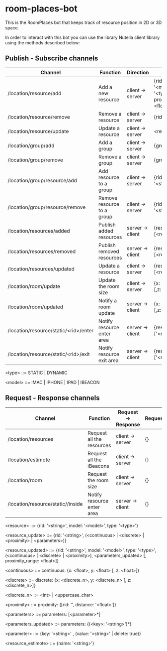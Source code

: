 # room-places-bot
This is the RoomPlaces bot that keeps track of resource position in 2D or 3D space.

In order to interact with this bot you can use the library Nutella client library using the methods described below:

## Publish - Subscribe channels

| Channel                               | Function                   | Direction         | Content                                        |
| ------------------------------------- | -------------------------- | ----------------- | ---------------------------------------------- |
| /location/resource/add                | Add a new resource         | client -> server  | {rid: '\<string\>', model: '\<model\>', type: '\<type\>'[, proximity_range: \<float\>]}  |
| /location/resource/remove             | Remove a resource          | client -> server  | {rid: '\<string\>'}                            |
| /location/resource/update             | Update a resource          | client -> server  | \<resource_update\>                            |
| /location/group/add                   | Add a group                | client -> server  | {group: '\<string\>'}                          |
| /location/group/remove                | Remove a group             | client -> server  | {group: '\<string\>'}                          |
| /location/group/resource/add          | Add resource to a group    | client -> server  | {rid: '\<string\>', group: '\<string\>'}       |
| /location/group/resource/remove       | Remove resource to a group | client -> server  | {rid: '\<string\>', group: '\<string\>'}       |
| /location/resources/added             | Publish added resources    | server -> client  | {resources: [\<resource\>*]}                   |
| /location/resources/removed           | Publish removed resources  | server -> client  | {resources: [\<resource\>*]}                   |
| /location/resources/updated           | Update a resource          | client -> server  | {resources: [\<resource_updated\>*]}           |
| /location/room/update                 | Update the room size       | client -> server  | {x: \<float\>, y: \<float\> [,z:\<float\>]}    |
| /location/room/updated                | Notify a room update       | server -> client  | {x: \<float\>, y: \<float\> [,z:\<float\>]}    |
| /location/resource/static/\<rid\>/enter | Notify resource enter area | server -> client  | {resources: ['\<resource\>'*]}                 |
| /location/resource/static/\<rid\>/exit  | Notify resource exit area  | server -> client  | {resources: ['\<resource\>'*]}                 |

\<type\> ::= STATIC | DYNAMIC 

\<model\> ::= IMAC | IPHONE | IPAD | IBEACON

## Request - Response channels

| Channel                                | Function                   | Request -> Response | Request           | Response                                   |
| -------------------------------------- | -------------------------- | ------------------- | ----------------- | ------------------------------------------ |
| /location/resources                    | Request all the resources  | client -> server    | {}                | {resources: [\<resource\>*]}               |
| /location/estimote                     | Request all the iBeacons   | client -> server    | {}                | {resources: [\<resource_estimote\>*]}      |
| /location/room                         | Request the room size      | client -> server    | {}                | {x: \<float\>, y: \<float\> [,z:\<float\>]}|
| /location/resource/static/<rid>/inside | Notify resource enter area | server -> client    | {}                | {resources: ['\<resource\>'*]}             |


\<resource\> ::= {rid: '\<string\>', model: '\<model\>', type: '\<type\>'}

\<resource_update\> ::= {rid: '\<string\>', (\<continuous\> | \<discrete\> | \<proximity\> | \<parameters\>)}

\<resource_updated\> ::= {rid: '\<string\>', model: '\<model\>', type: '\<type\>', (\<continuous\> | \<discrete\> | \<proximity\>), \<parameters_updated\> [, proximity_range: \<float\>]}

\<continuous\> ::= continuous: {x: \<float\>,  y: \<float\> [, z: \<float\>]}

\<discrete\> ::= discrete: {x: \<discrete_n\>,  y: \<discrete_n\> [, z: \<discrete_n\>]}

\<discrete_n\> ::= \<int\> | \<uppercase_char\>

\<proximity\> ::= proximity: {[rid: '', distance: '\<float\>']}

\<parameters\> ::= parameters: [\<parameter>*]

\<parameters_updated\> ::= parameters: {(\<key\>: '\<string\>')*}

\<parameter\> ::= {key: '\<string\>' , (value: '\<string\>' | delete: true)}


\<resource_estimote\> ::= {name: '\<string\>'}

